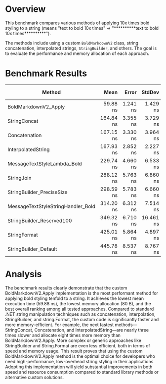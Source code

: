 # Overview
This benchmark compares various methods of applying 10x times bold styling to a string (means "text to bold 10x times" -> "\*\*\*\*\*\*\*\*\*\*text to bold 10x times\*\*\*\*\*\*\*\*\*\*").

The methods include using a custom `BoldMarkdownV2` class, string concatenation, interpolated strings, `StringBuilder`, and others. The goal is to evaluate the performance and memory allocation of each approach.

# Benchmark Results

| Method                             | Mean      | Error    | StdDev    | Min       | Max       | Median    | Ratio | RatioSD | Rank | Gen0   | Allocated | Alloc Ratio |
|----------------------------------- |----------:|---------:|----------:|----------:|----------:|----------:|------:|--------:|-----:|-------:|----------:|------------:|
| BoldMarkdownV2_Apply               |  59.88 ns | 1.241 ns |  1.429 ns |  57.61 ns |  63.30 ns |  59.67 ns |  0.36 |    0.01 |    1 | 0.0191 |      80 B |        0.12 |
| StringConcat                       | 164.84 ns | 3.355 ns |  3.729 ns | 159.00 ns | 174.32 ns | 163.45 ns |  0.98 |    0.02 |    2 | 0.1528 |     640 B |        1.00 |
| Concatenation                      | 167.15 ns | 3.330 ns |  3.964 ns | 162.48 ns | 175.47 ns | 165.60 ns |  1.00 |    0.03 |    2 | 0.1528 |     640 B |        1.00 |
| InterpolatedString                 | 167.93 ns | 2.852 ns |  2.227 ns | 165.51 ns | 172.83 ns | 167.24 ns |  1.00 |    0.02 |    2 | 0.1528 |     640 B |        1.00 |
| MessageTextStyleLambda_Bold        | 229.74 ns | 4.660 ns |  6.533 ns | 220.15 ns | 245.37 ns | 229.84 ns |  1.37 |    0.04 |    3 | 0.2294 |     960 B |        1.50 |
| StringJoin                         | 288.12 ns | 5.763 ns |  6.860 ns | 279.24 ns | 305.18 ns | 284.44 ns |  1.72 |    0.05 |    4 | 0.1526 |     640 B |        1.00 |
| StringBuilder_PreciseSize          | 298.59 ns | 5.783 ns |  6.660 ns | 287.19 ns | 311.05 ns | 297.40 ns |  1.78 |    0.04 |    4 | 0.4301 |    1800 B |        2.81 |
| MessageTextStyleStringHandler_Bold | 314.20 ns | 6.312 ns |  7.514 ns | 303.32 ns | 330.47 ns | 311.59 ns |  1.87 |    0.05 |    4 | 0.2294 |     960 B |        1.50 |
| StringBuilder_Reserved100          | 349.32 ns | 6.710 ns | 16.461 ns | 327.91 ns | 395.82 ns | 345.84 ns |  2.08 |    0.10 |    5 | 0.8030 |    3360 B |        5.25 |
| StringFormat                       | 425.01 ns | 5.864 ns |  4.897 ns | 414.28 ns | 433.66 ns | 425.30 ns |  2.53 |    0.04 |    6 | 0.1526 |     640 B |        1.00 |
| StringBuilder_Default              | 445.78 ns | 8.537 ns |  8.767 ns | 427.03 ns | 458.42 ns | 447.31 ns |  2.66 |    0.06 |    6 | 0.5755 |    2408 B |        3.76 |

# Analysis

The benchmark results clearly demonstrate that the custom BoldMarkdownV2.Apply implementation is the most performant method for applying bold styling tenfold to a string. It achieves the lowest mean execution time (59.88 ns), the lowest memory allocation (80 B), and the best overall ranking among all tested approaches.
Compared to standard .NET string manipulation techniques such as concatenation, interpolation, StringBuilder, and string.Format, the custom code is significantly faster and more memory-efficient. For example, the next fastest methods—StringConcat, Concatenation, and InterpolatedString—are nearly three times slower and allocate eight times more memory than BoldMarkdownV2.Apply. More complex or generic approaches like StringBuilder and String.Format are even less efficient, both in terms of speed and memory usage.
This result proves that using the custom BoldMarkdownV2.Apply method is the optimal choice for developers who need high-performance, low-overhead string styling in their applications. Adopting this implementation will yield substantial improvements in both speed and resource consumption compared to standard library methods or alternative custom solutions.
